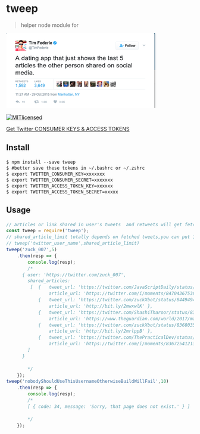 # tweep

> helper node module for

[![tweet](screenshot.png)](https://twitter.com/TimFederle/status/659798794863775744)

[![MITlicensed](https://img.shields.io/badge/license-MIT-blue.svg)](https://raw.githubusercontent.com/zuck007/tweep/master/LICENSE)

[Get Twitter CONSUMER KEYS & ACCESS TOKENS](https://apps.twitter.com/)

## Install
```
$ npm install --save tweep
$ #better save these tokens in ~/.bashrc or ~/.zshrc 
$ export TWITTER_CONSUMER_KEY=xxxxxxx
$ export TWITTER_CONSUMER_SECRET=xxxxxxx
$ export TWITTER_ACCESS_TOKEN_KEY=xxxxxx
$ export TWITTER_ACCESS_TOKEN_SECRET=xxxxx
```
## Usage
```js
// articles or link shared in user's tweets  and retweets will get fetched, also twitter moments will also included
const tweep = require('tweep');
// shared_article_limit totally depends on fetched tweets,you can put 100 but if user haven't shared 100 articles you won't get your desired result
// tweep('twitter_user_name',shared_article_limit)
tweep('zuck_007',5)
    .then(resp => {
        console.log(resp);
        /*
      { user: 'https://twitter.com/zuck_007',
        shared_articles: 
         [  {   tweet_url: 'https://twitter.com/JavaScriptDaily/status/847103438056030209',
                article_url: 'https://twitter.com/i/moments/847043675364507648' },
            {   tweet_url: 'https://twitter.com/zuckXbot/status/844949447469666307',
                article_url: 'http://bit.ly/2mwxwlK' },
            {   tweet_url: 'https://twitter.com/ShashiTharoor/status/839498552015388672',
                article_url: 'https://www.theguardian.com/world/2017/mar/08/india-britain-empire-railways-myths-gifts' },
            {   tweet_url: 'https://twitter.com/zuckXbot/status/836803582154375173',
                article_url: 'http://bit.ly/2mrlppB' },
            {   tweet_url: 'https://twitter.com/ThePracticalDev/status/836732719740694529',
                article_url: 'https://twitter.com/i/moments/836725412130598913' } 
        ] 
      }

        */
    });
tweep('nobodyShouldUseThisUsernameOtherwiseBuildWillFail',10)
    .then(resp => {
        console.log(resp);
        /*
        [ { code: 34, message: 'Sorry, that page does not exist.' } ]

        */
    });
```